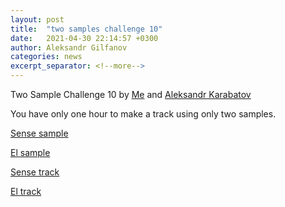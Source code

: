 ```yaml
---
layout: post
title:  "two samples challenge 10"
date:   2021-04-30 22:14:57 +0300
author: Aleksandr Gilfanov
categories: news
excerpt_separator: <!--more-->
---
```

Two Sample Challenge 10 by
[Me](https://github.com/aleksandrgilfanov) and
[Aleksandr Karabatov](https://github.com/elektron314)

You have only one hour to make a track using only two samples.
<!--more-->

[Sense sample](/mp3/sample-2021-10-sense.mp3)

[El sample](/mp3/sample-2021-10-el.mp3)

[Sense track](/mp3/track-2021-10-sense.mp3)

[El track](/mp3/track-2021-10-el.mp3)
